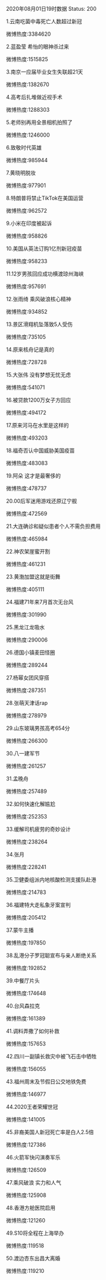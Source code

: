 2020年08月01日19时数据
Status: 200

1.云南吃菌中毒死亡人数超过新冠

微博热度:3384620

2.蓝盈莹 希怡的眼神杀过来

微博热度:1515825

3.南京一应届毕业女生失联超21天

微博热度:1382670

4.高考后扎堆做近视手术

微博热度:1288303

5.老师别再用全景相机拍照了

微博热度:1246000

6.致敬时代英雄

微博热度:985944

7.黄晓明脱妆

微博热度:977901

8.特朗普将禁止TikTok在美国运营

微博热度:962572

9.小米在印度被起诉

微博热度:958826

10.美国从英法订购1亿剂新冠疫苗

微博热度:958233

11.12岁男孩回应成功横渡琼州海峡

微博热度:957691

12.张雨绮 乘风破浪核心精神

微博热度:934852

13.景区滑翔机坠落致5人受伤

微博热度:735105

14.原来核舟记是真的

微博热度:728728

15.大张伟 没有梦想无忧无虑

微博热度:541071

16.被贷款1200万女子方回应

微博热度:494172

17.原来河马在水里是这样的

微博热度:493203

18.福奇否认中国威胁美国疫苗

微博热度:483083

19.阿朵 这才是最奢侈的

微博热度:478737

20.00后军迷用游戏还原辽宁舰

微博热度:472569

21.大连确诊和疑似患者个人不需负担费用

微博热度:465984

22.神农架崖蜜开割

微博热度:461231

23.黄渤加盟这就是街舞

微博热度:405111

24.福建71年来7月首次无台风

微博热度:301990

25.黑龙江龙吸水

微博热度:290006

26.德国小镇麦田怪圈

微博热度:289244

27.杨幂女团风穿搭

微博热度:287351

28.张萌天津话rap

微博热度:278979

29.山东玻璃男孩高考654分

微博热度:266300

30.八一建军节

微博热度:261257

31.孟晚舟

微博热度:257489

32.如何快速化解尴尬

微博热度:252353

33.缓解司机疲劳的奇妙设计

微博热度:238264

34.张月

微博热度:228241

35.卫健委组派内地核酸检测支援队赴港

微博热度:214783

36.福建特大走私象牙案宣判

微博热度:205412

37.蒙牛主播

微博热度:197850

38.乱港分子罗冠聪宣布与亲人断绝关系

微博热度:192852

39.中餐厅片头

微博热度:174648

40.台风森拉克

微博热度:161389

41.调料弄撒了如何补救

微博热度:157653

42.四川一副镇长救灾中被飞石击中牺牲

微博热度:156055

43.福州周末及节假日公交地铁免费

微博热度:146977

44.2020王者荣耀世冠

微博热度:141005

45.非裔美国人新冠死亡率是白人2.5倍

微博热度:127386

46.火箭军快闪演奏军乐

微博热度:126509

47.乘风破浪 实力和人气

微博热度:125908

48.香港方舱医院启用

微博热度:121260

49.S10将全程在上海举办

微博热度:119518

50.渡边杏东出昌大离婚

微博热度:119210

